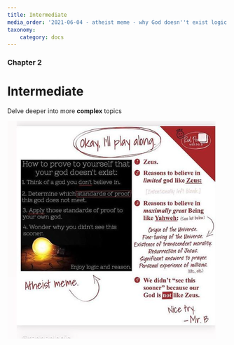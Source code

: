 ```yaml
---
title: Intermediate
media_order: '2021-06-04 - atheist meme - why God doesn''t exist logic - Screen Shot 2021-06-04 at 9.28.55 AM.png'
taxonomy:
    category: docs
---
```


### Chapter 2

# Intermediate

Delve deeper into more **complex** topics


![](2021-06-04%20-%20atheist%20meme%20-%20why%20God%20doesn't%20exist%20logic%20-%20Screen%20Shot%202021-06-04%20at%209.28.55%20AM.png)